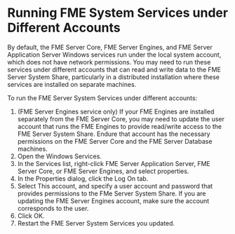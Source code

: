# Running FME System Services under Different Accounts #

By default, the FME Server Core, FME Server Engines, and FME Server Application Server Windows services run under the local system account, which does not have network permissions. You may need to run these services under different accounts that can read and write data to the FME Server System Share, particularly in a distributed installation where these services are installed on separate machines. 

To run the FME Server System Services under different accounts:

1. (FME Server Engines service only) If your FME Engines are installed separately from the FME Server Core, you may need to update the user account that runs the FME Engines to provide read/write access to the FME Server System Share. Endure that account has the necessary permissions on the FME Server Core and the FME Server Database machines.
2. Open the Windows Services.
3. In the Services list, right-click FME Server Application Server, FME Server Core, or FME Server Engines, and select properties.
4. In the Properties dialog, click the Log On tab.
5. Select This account, and specify a user account and password that provides permissions to the FMe Server System Share. If you are updating the FME Server Engines account, make sure the account corresponds to the user.
6. Click OK.
7. Restart the FME Server System Services you updated.
